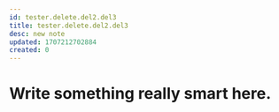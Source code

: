 ```yaml
---
id: tester.delete.del2.del3
title: tester.delete.del2.del3
desc: new note
updated: 1707212702884
created: 0
---
```

# Write something really smart here.
